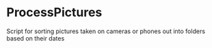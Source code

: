 # ProcessPictures
Script for sorting pictures taken on cameras or phones out into folders based on their dates
